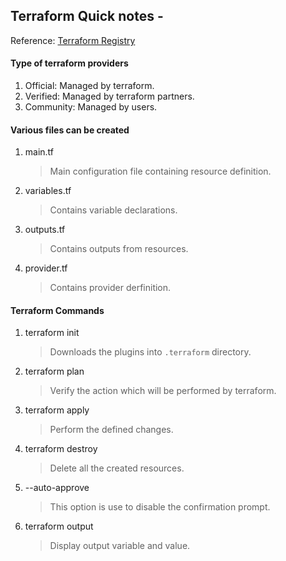 ## Terraform Quick notes -
Reference: [Terraform Registry](https://registry.terraform.io/)

#### Type of terraform providers
1. Official: Managed by terraform.
2. Verified: Managed by terraform partners.
3. Community: Managed by users.

#### Various files can be created
1. main.tf
    > Main configuration file containing resource definition.
2. variables.tf
    > Contains variable declarations.
3. outputs.tf
    > Contains outputs from resources.
4. provider.tf
    > Contains provider derfinition.

#### Terraform Commands
1. terraform init 
    > Downloads the plugins into `.terraform` directory.
2. terraform plan
    > Verify the action which will be performed by terraform.
3. terraform apply
    > Perform the defined changes.
4. terraform destroy
    > Delete all the created  resources.
5. --auto-approve
    > This option is use to disable the confirmation prompt.
6. terraform output
    > Display output variable and value.


